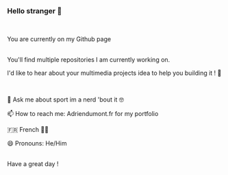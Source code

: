 ### Hello stranger 👋

<br>

You are currently on my Github page

<br>
You'll find multiple repositories I am currently working on.

I'd like to hear about your multimedia projects idea to help you building it ! 🏢

<br>

💬 Ask me about sport im a nerd 'bout it 🤓

📫 How to reach me: Adriendumont.fr for my portfolio

🇫🇷 French 🍷🥖

😄 Pronouns: He/Him

<br>
Have a great day !
